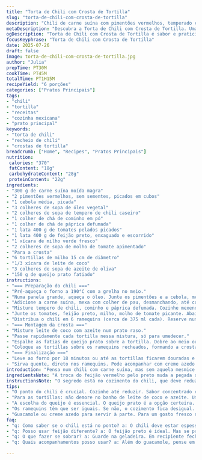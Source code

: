 ```yaml
---
title: "Torta de Chili com Crosta de Tortilla"
slug: "torta-de-chili-com-crosta-de-tortilla"
description: "Chili de carne suína com pimentões vermelhos, temperado com cominho e um toque de páprica defumada. Feito com feijão preto no lugar do vermelho e milho verde fresco. Tortillas de milho reemplaçam as de trigo para a crosta, mergulhadas num mix de leite de coco e azeite. Recheio cozido até engrossar, coberto com queijo prato derretido. Assado até a crosta dourar e crocante."
metaDescription: "Descubra a Torta de Chili com Crosta de Tortilla. Uma deliciosa fusão de sabores, prática e perfeita para compartilhar."
ogDescription: "Torta de Chili com Crosta de Tortilla é sabor e praticidade num prato único, ideal para aquecer seus momentos."
focusKeyphrase: "Torta de Chili com Crosta de Tortilla"
date: 2025-07-26
draft: false
image: torta-de-chili-com-crosta-de-tortilla.jpg
author: "Julia"
prepTime: PT30M
cookTime: PT45M
totalTime: PT1H15M
recipeYield: "6 porções"
categories: ["Pratos Principais"]
tags:
- "chili"
- "tortilla"
- "receitas"
- "cozinha mexicana"
- "prato principal"
keywords:
- "torta de chili"
- "recheio de chili"
- "crostas de tortilla"
breadcrumb: ["Home", "Recipes", "Pratos Principais"]
nutrition: 
 calories: "370"
 fatContent: "18g"
 carbohydrateContent: "28g"
 proteinContent: "22g"
ingredients:
- "300 g de carne suína moída magra"
- "2 pimentões vermelhos, sem sementes, picados em cubos"
- "1 cebola média, picada"
- "3 colheres de sopa de óleo vegetal"
- "2 colheres de sopa de tempero de chili caseiro"
- "1 colher de chá de cominho em pó"
- "1 colher de chá de páprica defumada"
- "1 lata 400 g de tomates pelados picados"
- "1 lata 400 g de feijão preto, enxaguado e escorrido"
- "1 xícara de milho verde fresco"
- "2 colheres de sopa de molho de tomate apimentado"
- "Para a crosta"
- "6 tortillas de milho 15 cm de diâmetro"
- "1/3 xícara de leite de coco"
- "3 colheres de sopa de azeite de oliva"
- "150 g de queijo prato fatiado"
instructions:
- "=== Preparação do chili ==="
- "Pré-aqueça o forno a 190°C com a grelha no meio."
- "Numa panela grande, aqueça o óleo. Junte os pimentões e a cebola, mexa até ficarem ligeiramente macios, uns 5 minutos."
- "Adicione a carne suína, mexa com colher de pau, desmanchando, até começar a dourar, cerca de 8 minutos."
- "Misture tempero de chili, cominho e páprica defumada. Cozinhe mexendo por 1 minuto."
- "Junte os tomates, feijão preto, milho, molho de tomate picante. Abaixe o fogo e deixe cozinhar até o líquido reduzir e o chili engrossar, algo em torno de 20 minutos. Tempere com sal e pimenta."
- "Distribua o chili em 6 ramequins (cerca de 375 ml cada). Reserve numa assadeira."
- "=== Montagem da crosta ==="
- "Misture leite de coco com azeite num prato raso."
- "Passe rapidamente cada tortilla nessa mistura, só para umedecer."
- "Espalhe as fatias de queijo prato sobre a tortilla. Dobre ao meio ou faça um cone para cobrir o recheio nos ramequins, trancando o queijo dentro."
- "Coloque as tortillas sobre os ramequins recheados, formando a crosta."
- "=== Finalização ==="
- "Leve ao forno por 18 minutos ou até as tortillas ficarem douradas e crocantes."
- "Sirva quente, direto nos ramequins. Pode acompanhar com creme azedo ou guacamole."
introduction: "Pensa num chili com carne suína, mas sem aquela mesmice de feijão vermelho - aqui entra o preto, mais encorpado. O pimentão bem picadinho, junto com a cebola, dá um toque fresco, é base de sabor. Tempero vai além do chili prontos: cominho e páprica defumada, porque o simples cansa. E o milho verdinho aparece pra adoçar a mistura e dar textura. A crosta? Tortilla de milho, mais crocante, molhada rapidinho num mix de leite de coco com azeite, não é qualquer óleo. Queijo prato porque derrete bonito, envolve tudo. No forno, só pra crosta dourar, mas sem ressecar o recheio. Serve direto nos ramequins, prático. Sem frescura, vai do forno pra mesa quente, fumegante, pronta pra morder; não enrola. Se quiser, molho picante em cima, ou um tanto de guacamole. É comida de verdade, daquela que diz alguma coisa só com o aroma."
ingredientsNote: "A troca do feijão vermelho pelo preto muda a pegada do prato, deixando-o mais intenso. A páprica defumada, fácil de achar em mercados brasileiros, agrega um sabor terroso e profundo que contrasta com o frescor dos pimentões. O leite de coco substitui o leite tradicional no banho das tortillas, dando uma cremosidade e leve sabor exótico, bem brasileiro na ideia de misturar com azeite de oliva na crosta. Queijo prato é escolha porque derrete rápido e lembra o queijo suíço tradicional da receita original, porém mais acessível. As tortillas de milho, menores e mais firmes, dão uma base mais rústica e crocante que vai bem ao prato. Preferi milho verde fresco, mas pode usar congelado. As quantidades foram ajustadas para evitar excesso de gordura e manter a cremosidade sem pesar."
instructionsNote: "O segredo está no cozimento do chili, que deve reduzir até ficar espesso, nem aguado nem seco demais. É importante mexer para não grudar e garantir que todos os temperos espalhem por igual. O banho nas tortillas deve ser rápido para não encharcá-las, só umedecer. Cobrir os ramequins com as tortillas permite o queijo derreter dentro da crosta, prendendo o recheio. O forno deve estar quente e a sua grelha central para dourar tudo por igual em 18 minutos, cinco a menos que o original para evitar ressecar. Servir na travessa, com acompanhamentos à parte. Atenção para usar ramequins de tamanho parelho para que a cocção seja uniforme. O passo a passo não precisa de volta depois do forno, porque é só tirar e comer."
tips:
- "O ponto do chili é crucial. Cozinhe até reduzir. Sabor concentrado é tudo. Não deixe escorregar pro aguado. Mexa sempre. Controle bem o fogo."
- "Para as tortillas: não demore no banho de leite de coco e azeite. Umedeça rápido. Se encharcar, perde a crocância. Assim, o queijo derrete certinho."
- "A escolha do queijo é essencial. O queijo prato é a opção certeira. Derrete bem, não exige muito tempo de forno. Os outros queijos, pense antes."
- "Os ramequins têm que ser iguais. Se não, o cozimento fica desigual. Tudo precisa dourar junto. E lembre-se: manteiga na assadeira é legal para evitar grudar."
- "Guacamole ou creme azedo para servir à parte. Para um gosto fresco no final. Adiciona cremosidade. Melhora a experiência. Uma pitada extra de sabor."
faq:
- "q: Como saber se o chili está no ponto? a: O chili deve estar espesso. Não seco demais. Nem aguado. Mexa. Sinta o aroma. Isso ajuda muito."
- "q: Posso usar feijão diferente? a: O feijão preto é ideal. Mas se preferir, use o vermelho. Sabe como é, o sabor muda. Cada um tem seu jeito."
- "q: O que fazer se sobrar? a: Guarde na geladeira. Em recipiente fechado. Pode esquentar no dia seguinte. A crosta é feita no forno. Fica legal ainda."
- "q: Quais acompanhamentos posso usar? a: Além do guacamole, pense em nachos. Ou salada fresca. Uma cebola roxa picada faz diferença. Aumenta a crocância."

---
```

